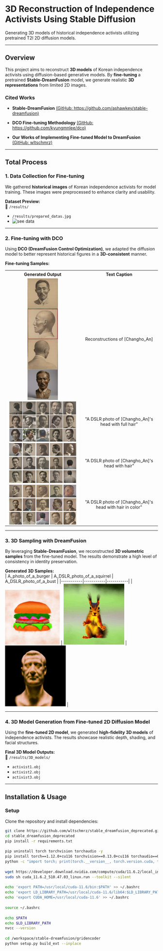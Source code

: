 # **3D Reconstruction of Independence Activists Using Stable Diffusion**  
Generating 3D models of historical independence activists utilizing pretrained T2I 2D diffusion models.

---

## **Overview**  
This project aims to reconstruct **3D models** of Korean independence activists using diffusion-based generative models. By **fine-tuning** a pretrained **Stable-DreamFusion** model, we generate realistic **3D representations** from limited 2D images.

### **Cited Works**  
- **Stable-DreamFusion** [(GitHub: https://github.com/ashawkey/stable-dreamfusion)](https://github.com/ashawkey/stable-dreamfusion)  
- **DCO Fine-tuning Methodology** [(GitHub: https://github.com/kyungmnlee/dco)](https://github.com/kyungmnlee/dco)  

- **Our Works of Implementing Fine-tuned Model to DreamFusion** [(GitHub: wltschmrz)](https://github.com/wltschmrz/stable_dreamfusion_deprecated)  
---

## **Total Process**  

### **1. Data Collection for Fine-tuning**  
We gathered **historical images** of Korean independence activists for model training. These images were preprocessed to enhance clarity and usability.  

**Dataset Preview:**  
📁 `/results/`  
- `/results/prepared_datas.jpg`
- ![see data]("results/prepared_datas.jpeg")
---

### **2. Fine-tuning with DCO**  
Using **DCO (DreamFusion Control Optimization)**, we adapted the diffusion model to better represent historical figures in a **3D-consistent** manner.  

**Fine-tuning Samples:**

<table align="center">
  <tr>
    <th style="text-align:center;">Generated Output</th>
    <th style="text-align:center;">Text Caption</th>
  </tr>
  <tr>
    <td align="center">
      <img src="results/finetuned_sample_datas/test_front_42.png" width="100" style="display:block; margin:auto;">
      <img src="results/finetuned_sample_datas/test_side_42.png" width="100" style="display:block; margin:auto;">
      <img src="results/finetuned_sample_datas/test_back_42.png" width="100" style="display:block; margin:auto;">
      <img src="results/finetuned_sample_datas/test_plain_42.png" width="100" style="display:block; margin:auto;">
    </td>
    <td align="center">Reconstructions of [Changho_An]</td>
  </tr>
  <tr>
    <td align="center"><img src="results/finetuned_sample_datas/iter1000_A_DSLR_photo_of_mans_head_with_full_hair.jpeg" width="400" style="display:block; margin:auto;"></td>
    <td align="center">"A DSLR photo of [Changho_An]'s head with full hair"</td>
  </tr>
  <tr>
    <td align="center"><img src="results/finetuned_sample_datas/iter1000_A_DSLR_photo_of_mans_head_with_hair.jpeg" width="400" style="display:block; margin:auto;"></td>
    <td align="center">"A DSLR photo of [Changho_An]'s head with hair"</td>
  </tr>
  <tr>
    <td align="center"><img src="results/finetuned_sample_datas/iter1000_A_DSLR_photo_of_mans_head_with_hair_in_color.jpeg" width="400" style="display:block; margin:auto;"></td>
    <td align="center">"A DSLR photo of [Changho_An]'s head with hair in color"</td>
  </tr>
</table>

---

### **3. 3D Sampling with DreamFusion**  
By leveraging **Stable-DreamFusion**, we reconstructed **3D volumetric samples** from the fine-tuned model. The results demonstrate a high level of consistency in identity preservation.

**Generated 3D Samples:**  
| A_photo_of_a_burger | A_DSLR_photo_of_a_squirrel | A_DSLR_photo_of_a_bust |
|-----------|-----------|-----------|
| ![3D Sample 1](results/dreamfusion_samples/A_photo_of_a_burger.gif) | ![3D Sample 2](results/dreamfusion_samples/A_DSLR_photo_of_a_squirrel.gif) | ![3D Sample 3](results/dreamfusion_samples/A_DSLR_photo_of_a_bust.gif) |

---

### **4. 3D Model Generation from Fine-tuned 2D Diffusion Model**  
Using the **fine-tuned 2D model**, we generated **high-fidelity 3D models** of independence activists. The results showcase realistic depth, shading, and facial structures.

**Final 3D Model Outputs:**  
📁 `/results/3D_models/`  
- `activist1.obj`  
- `activist2.obj`  
- `activist3.obj`  

---

## **Installation & Usage**  

### **Setup**
Clone the repository and install dependencies:
```bash
git clone https://github.com/wltschmrz/stable_dreamfusion_deprecated.git
cd stable_dreamfusion_deprecated
pip install -r requirements.txt

pip uninstall torch torchvision torchaudio -y
pip install torch==1.12.0+cu116 torchvision==0.13.0+cu116 torchaudio==0.12.0 --extra-index-url https://download.pytorch.org/whl/cu116
python -c "import torch; print(torch.__version__, torch.version.cuda, torch.cuda.is_available())"

wget https://developer.download.nvidia.com/compute/cuda/11.6.2/local_installers/cuda_11.6.2_510.47.03_linux.run
sudo sh cuda_11.6.2_510.47.03_linux.run --toolkit --silent

echo 'export PATH=/usr/local/cuda-11.6/bin:$PATH' >> ~/.bashrc
echo 'export LD_LIBRARY_PATH=/usr/local/cuda-11.6/lib64:$LD_LIBRARY_PATH' >> ~/.bashrc
echo 'export CUDA_HOME=/usr/local/cuda-11.6' >> ~/.bashrc

source ~/.bashrc

echo $PATH
echo $LD_LIBRARY_PATH
nvcc --version

cd /workspace/stable-dreamfusion/gridencoder
python setup.py build_ext --inplace

